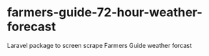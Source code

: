 # farmers-guide-72-hour-weather-forecast
Laravel package to screen scrape Farmers Guide weather forcast 
